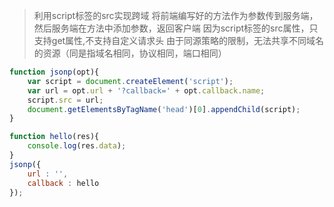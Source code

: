 > 利用script标签的src实现跨域
> 将前端编写好的方法作为参数传到服务端，然后服务端在方法中添加参数，返回客户端
> 因为script标签的src属性，只支持get属性,不支持自定义请求头
> 由于同源策略的限制，无法共享不同域名的资源（同是指域名相同，协议相同，端口相同）

```js
function jsonp(opt){
    var script = document.createElement('script');
    var url = opt.url + '?callback=' + opt.callback.name;
    script.src = url;
    document.getElementsByTagName('head')[0].appendChild(script); 
}

function hello(res){
    console.log(res.data);
}
jsonp({
    url : '',
    callback : hello 
});
```
